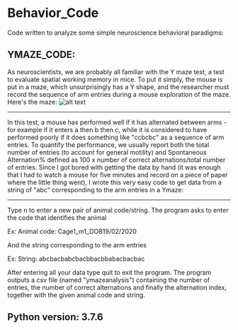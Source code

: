 # Behavior_Code
Code written to analyze some simple neuroscience behavioral paradigms:

## YMAZE_CODE: 
As neuroscientists, we are probably all familiar with the Y maze test, a test to evaluate spatial working memory in mice.
To put it simply, the mouse is put in a maze, which unsurprisingly has a Y shape, and the researcher must record the sequence of arm entries during a mouse exploration of the maze. Here's the maze:
![alt text](https://github.com/AlexiaTiberi/Behavior_Code/blob/main/ymaze.png) 

-------------------------------------
In this test, a mouse has performed well if it has alternated between arms - for example if it enters a then b then c, while it is considered to have performed poorly if it does something like "ccbcbc" as a sequence of arm entries. To quantify the performance, we usually report both the total number of entries (to account for general motility) and Spontaneous Alternation% defined as 100 x number of correct alternations/total number of entries. Since I got bored with getting the data by hand (it was enough that I had to watch a mouse for five minutes and record on a piece of paper where the little thing went), I wrote this very easy code to get data from a string of "abc" corresponding to the arm entries in a Ymaze:

------------------------------------------------
Type n to enter a new pair of animal code/string. 
The program asks to enter the code that identifies the animal 

Ex: Animal code: Cage1_m1_DOB19/02/2020

And the string corresponding to the arm entries

Ex: String: abcbacbabcbacbbacbbabacbacbac

After entering all your data type quit to exit the program. The program outputs a csv file (named "ymazeanalysis") containing the  number of entries, the number of correct alternations and finally the alternation index, together with the given animal code and string.

Python version: 3.7.6
------------------------------------------------
